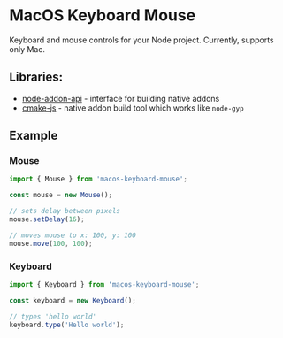 # MacOS Keyboard Mouse

Keyboard and mouse controls for your Node project. Currently, supports only Mac.

## Libraries:

- [node-addon-api](https://github.com/nodejs/node-addon-api) - interface for building native addons
- [cmake-js](https://github.com/cmake-js/cmake-js) - native addon build tool which works like `node-gyp`

## Example

### Mouse

```js
import { Mouse } from 'macos-keyboard-mouse';

const mouse = new Mouse();

// sets delay between pixels
mouse.setDelay(16);

// moves mouse to x: 100, y: 100
mouse.move(100, 100);
```

### Keyboard

```js
import { Keyboard } from 'macos-keyboard-mouse';

const keyboard = new Keyboard();

// types 'hello world' 
keyboard.type('Hello world');
```
